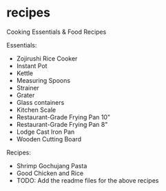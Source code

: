 # recipes

Cooking Essentials & Food Recipes

Essentials:

- Zojirushi Rice Cooker
- Instant Pot
- Kettle
- Measuring Spoons
- Strainer
- Grater
- Glass containers
- Kitchen Scale
- Restaurant-Grade Frying Pan 10"
- Restaurant-Grade Frying Pan 8"
- Lodge Cast Iron Pan
- Wooden Cutting Board

Recipes:

- Shrimp Gochujang Pasta
- Good Chicken and Rice
- TODO: Add the readme files for the above recipes